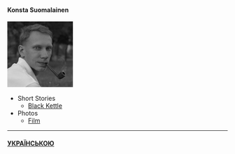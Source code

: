 #### Konsta Suomalainen

![Portrait](/img/portrait_s.png)

- Short Stories
  - [Black Kettle](/texts/blackk_e.md)
- Photos
  - [Film](/film_e.md)
  
-----
  
  #### [УКРАЇНСЬКОЮ](/index.md)
